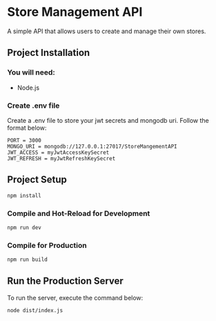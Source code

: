 # Store Management API
A simple API that allows users to create and manage their own stores.

## Project Installation

### You will need:
- Node.js

### Create .env file
Create a .env file to store your jwt secrets and mongodb uri. Follow the format below:

```
PORT = 3000
MONGO_URI = mongodb://127.0.0.1:27017/StoreMangementAPI
JWT_ACCESS = myJwtAccessKeySecret
JWT_REFRESH = myJwtRefreshKeySecret
```

## Project Setup

```sh
npm install
```

### Compile and Hot-Reload for Development

```sh
npm run dev
```

### Compile for Production

```sh
npm run build
```

## Run the Production Server

To run the server, execute the command below:

```sh
node dist/index.js
```